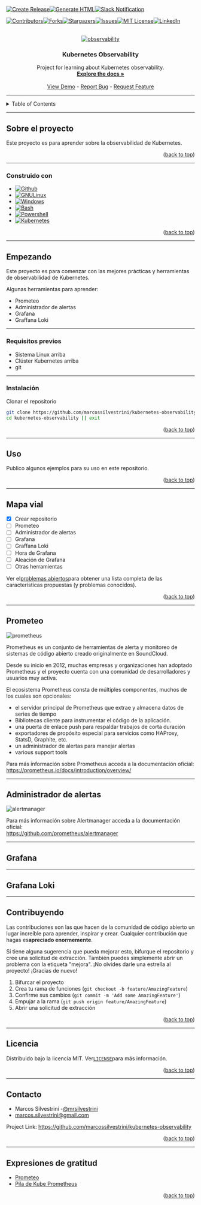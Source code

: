 <!-- Improved compatibility of back to top link: See: https://github.com/othneildrew/Best-README-Template/pull/73 -->

<a name="readme-top"></a>

<!--
*** Thanks for checking out the Best-README-Template. If you have a suggestion
*** that would make this better, please fork the repo and create a pull request
*** or simply open an issue with the tag "enhancement".
*** Don't forget to give the project a star!
*** Thanks again! Now go create something AMAZING! :D
-->

<!-- PROJECT SHIELDS -->

<!--
*** I'm using markdown "reference style" links for readability.
*** Reference links are enclosed in brackets [ ] instead of parentheses ( ).
*** See the bottom of this document for the declaration of the reference variables
*** for contributors-url, forks-url, etc. This is an optional, concise syntax you may use.
*** https://www.markdownguide.org/basic-syntax/#reference-style-links
-->

[![Create Release](https://github.com/marcossilvestrini/kubernetes-observability/actions/workflows/release.yml/badge.svg)](https://github.com/marcossilvestrini/kubernetes-observability/actions/workflows/release.yml)[![Generate HTML](https://github.com/marcossilvestrini/kubernetes-observability/actions/workflows/generate-html.yml/badge.svg)](https://github.com/marcossilvestrini/kubernetes-observability/actions/workflows/generate-html.yml)[![Slack Notification](https://github.com/marcossilvestrini/kubernetes-observability/actions/workflows/slack.yml/badge.svg)](https://github.com/marcossilvestrini/kubernetes-observability/actions/workflows/slack.yml)

[![Contributors][contributors-shield]][contributors-url][![Forks][forks-shield]][forks-url][![Stargazers][stars-shield]][stars-url][![Issues][issues-shield]][issues-url][![MIT License][license-shield]][license-url][![LinkedIn][linkedin-shield]][linkedin-url]

<!-- PROJECT LOGO -->

<br />
<div align="center">
  <a href="https://github.com/marcossilvestrini/kubernetes-observability">
    <img src="images/observability.png" alt="observability">
  </a>

<h3 align="center">Kubernetes Observability</h3>

  <p align="center">
    Project for learning about Kubernetes observability.
    <br />
    <a href="https://github.com/marcossilvestrini/kubernetes-observability"><strong>Explore the docs »</strong></a>
    <br />
    <br />
    <a href="https://github.com/marcossilvestrini/kubernetes-observability">View Demo</a>
    -
    <a href="https://github.com/marcossilvestrini/kubernetes-observability/issues">Report Bug</a>
    -
    <a href="https://github.com/marcossilvestrini/kubernetes-observability/issues">Request Feature</a>
  </p>
</div>

* * *

<!-- TABLE OF CONTENTS -->

<details>
  <summary>Table of Contents</summary>
  <ol>
    <li>
      <a href="#about-the-project">About The Project</a>
      <ul>
        <li><a href="#built-with">Built With</a></li>
      </ul>
    </li>
    <li>
      <a href="#getting-started">Getting Started</a>
      <ul>
        <li><a href="#prerequisites">Prerequisites</a></li>
        <li><a href="#installation">Installation</a></li>
      </ul>
    </li>
    <li><a href="#usage">Usage</a></li>
    <li><a href="#roadmap">Roadmap</a></li>
    <li><a href="#contributing">Contributing</a></li>
    <li><a href="#license">License</a></li>
    <li><a href="#contact">Contact</a></li>
    <li><a href="#acknowledgments">Acknowledgments</a></li>
  </ol>
</details>

* * *

<!-- ABOUT THE PROJECT -->

## Sobre el proyecto

Este proyecto es para aprender sobre la observabilidad de Kubernetes.

<p align="right">(<a href="#readme-top">back to top</a>)</p>

* * *

### Construido con

-   [![Github][Github-badge]][Github-url]
-   [![GNULinux][GNULinux-badge]][GNULinux-url]
-   [![Windows][Windows-badge]][Windows-url]
-   [![Bash][Bash-badge]][Bash-url]
-   [![Powershell][Powershell-badge]][Powershell-url]
-   [![Kubernetes][Kubernetes-badge]][Kubernetes-url]

<p align="right">(<a href="#readme-top">back to top</a>)</p>

* * *

<!-- GETTING STARTED -->

## Empezando

Este proyecto es para comenzar con las mejores prácticas y herramientas de observabilidad de Kubernetes.

Algunas herramientas para aprender:

-   Prometeo
-   Administrador de alertas
-   Grafana
-   Graffana Loki

* * *

### Requisitos previos

-   Sistema Linux arriba
-   Clúster Kubernetes arriba
-   git

* * *

### Instalación

Clonar el repositorio

```sh
git clone https://github.com/marcossilvestrini/kubernetes-observability.git
cd kubernetes-observability || exit
```

<p align="right">(<a href="#readme-top">back to top</a>)</p>

* * *

<!-- USAGE EXAMPLES -->

## Uso

Publico algunos ejemplos para su uso en este repositorio.

<p align="right">(<a href="#readme-top">back to top</a>)</p>

* * *

<!-- ROADMAP -->

## Mapa vial

-   [x] Crear repositorio
-   [ ] Prometeo
-   [ ] Administrador de alertas
-   [ ] Grafana
-   [ ] Graffana Loki
-   [ ] Hora de Grafana
-   [ ] Aleación de Grafana
-   [ ] Otras herramientas

Ver el[problemas abiertos](https://github.com/marcossilvestrini/kubernetes-observability/issues)para obtener una lista completa de las características propuestas (y problemas conocidos).

<p align="right">(<a href="#readme-top">back to top</a>)</p>

* * *

## Prometeo

![prometheus](images/prometheus.png)

Prometheus es un conjunto de herramientas de alerta y monitoreo de sistemas de código abierto creado originalmente en SoundCloud.

Desde su inicio en 2012, muchas empresas y organizaciones han adoptado Prometheus y el proyecto cuenta con una comunidad de desarrolladores y usuarios muy activa.

El ecosistema Prometheus consta de múltiples componentes, muchos de los cuales son opcionales:

-   el servidor principal de Prometheus que extrae y almacena datos de series de tiempo
-   Bibliotecas cliente para instrumentar el código de la aplicación.
-   una puerta de enlace push para respaldar trabajos de corta duración
-   exportadores de propósito especial para servicios como HAProxy, StatsD, Graphite, etc.
-   un administrador de alertas para manejar alertas
-   various support tools

Para más información sobre Prometheus acceda a la documentación oficial:  
<https://prometheus.io/docs/introduction/overview/>

* * *

## Administrador de alertas

![alertmanager](images/alertmanager.png)

Para más información sobre Alertmanager acceda a la documentación oficial:  
<https://github.com/prometheus/alertmanager>

* * *

## Grafana

* * *

## Grafana Loki

* * *

<!-- CONTRIBUTING -->

## Contribuyendo

Las contribuciones son las que hacen de la comunidad de código abierto un lugar increíble para aprender, inspirar y crear. Cualquier contribución que hagas es**apreciado enormemente**.

Si tiene alguna sugerencia que pueda mejorar esto, bifurque el repositorio y cree una solicitud de extracción. También puedes simplemente abrir un problema con la etiqueta "mejora".
¡No olvides darle una estrella al proyecto! ¡Gracias de nuevo!

1.  Bifurcar el proyecto
2.  Crea tu rama de funciones (`git checkout -b feature/AmazingFeature`)
3.  Confirme sus cambios (`git commit -m 'Add some AmazingFeature'`)
4.  Empujar a la rama (`git push origin feature/AmazingFeature`)
5.  Abrir una solicitud de extracción

<p align="right">(<a href="#readme-top">back to top</a>)</p>

* * *

<!-- LICENSE -->

## Licencia

Distribuido bajo la licencia MIT. Ver[`LICENSE`](LICENSE)para más información.

<p align="right">(<a href="#readme-top">back to top</a>)</p>

* * *

<!-- CONTACT -->

## Contacto

-   Marcos Silvestrini -[@mrsilvestrini](https://twitter.com/mrsilvestrini)
-   [marcos.silvestrini@gmail.com](mailto:marcos.silvestrini@gmail.com)

Project Link: <https://github.com/marcossilvestrini/kubernetes-observability>

<p align="right">(<a href="#readme-top">back to top</a>)</p>

* * *

<!-- ACKNOWLEDGMENTS -->

## Expresiones de gratitud

-   [Prometeo](https://prometheus.io/docs/introduction/overview/)
-   [Pila de Kube Prometheus](https://www.kubecost.com/kubernetes-devops-tools/kube-prometheus/)

<p align="right">(<a href="#readme-top">back to top</a>)</p>

<!-- MARKDOWN LINKS & IMAGES -->

<!-- https://www.markdownguide.org/basic-syntax/#reference-style-links -->

[contributors-shield]: https://img.shields.io/github/contributors/marcossilvestrini/kubernetes-observability.svg?style=for-the-badge

[contributors-url]: https://github.com/marcossilvestrini/kubernetes-observability/graphs/contributors

[forks-shield]: https://img.shields.io/github/forks/marcossilvestrini/kubernetes-observability.svg?style=for-the-badge

[forks-url]: https://github.com/marcossilvestrini/kubernetes-observability/network/members

[stars-shield]: https://img.shields.io/github/stars/marcossilvestrini/kubernetes-observability.svg?style=for-the-badge

[stars-url]: https://github.com/marcossilvestrini/kubernetes-observability/stargazers

[issues-shield]: https://img.shields.io/github/issues/marcossilvestrini/kubernetes-observability.svg?style=for-the-badge

[issues-url]: https://github.com/marcossilvestrini/kubernetes-observability/issues

[license-shield]: https://img.shields.io/github/license/marcossilvestrini/kubernetes-observability.svg?style=for-the-badge

[license-url]: https://github.com/marcossilvestrini/kubernetes-observability/blob/master/LICENSE

[linkedin-shield]: https://img.shields.io/badge/-LinkedIn-black.svg?style=for-the-badge&logo=linkedin&colorB=555

[linkedin-url]: https://linkedin.com/in/marcossilvestrini

[Github-badge]: https://img.shields.io/badge/github-%23121011.svg?style=for-the-badge&logo=github&logoColor=white

[Github-url]: https://github.com/

[GNULinux-badge]: https://img.shields.io/badge/Linux-FCC624?style=for-the-badge&logo=linux&logoColor=black

[GNULinux-url]: https://www.gnu.org/gnu/linux-and-gnu.en.html

[Windows-badge]: https://img.shields.io/badge/Windows-0078D6?style=for-the-badge&logo=windows&logoColor=white

[Windows-url]: https://www.microsoft.com/

[Powershell-badge]: https://img.shields.io/badge/PowerShell-%235391FE.svg?style=for-the-badge&logo=powershell&logoColor=white

[Powershell-url]: https://learn.microsoft.com/en-us/powershell/

[Bash-badge]: https://img.shields.io/badge/shell_script-%23121011.svg?style=for-the-badge&logo=gnu-bash&logoColor=white

[Bash-url]: https://www.gnu.org/software/bash/

[Kubernetes-badge]: https://img.shields.io/badge/kubernetes-%23326ce5.svg?style=for-the-badge&logo=kubernetes&logoColor=white

[Kubernetes-url]: https://kubernetes.io/docs/home/
